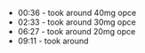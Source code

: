 * 00:36 - took around 40mg opce
* 02:33 - took around 30mg opce
* 06:27 - took around 20mg opce
* 09:11 - took around 